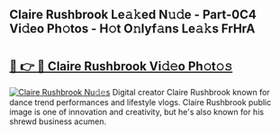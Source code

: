 ## Claire Rushbrook Le𝚊𝚔ed N𝚞𝚍e - Part-0C4 Vi𝚍eo Ph𝚘tos - H𝚘t O𝚗lyf𝚊ns Le𝚊𝚔s FrHrA

# <h2><a href="http://hf4avk.feru.top/?c=Claire+Rushbrook">🔗 👉 🔴 Claire Rushbrook Vi𝚍𝚎o Ph𝚘t𝚘𝚜</a></h2>

[![Claire Rushbrook Nu𝚍𝚎s](https://i.imgur.com/0TWrTi3.gif)](http://hf4avk.feru.top/?c=Claire+Rushbrook)
Digital creator Claire Rushbrook known for dance trend performances and lifestyle vlogs. Claire Rushbrook public image is one of innovation and creativity, but he's also known for his shrewd business acumen. 
